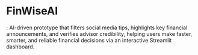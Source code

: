 # FinWiseAI
: AI-driven prototype that filters social media tips, highlights key financial announcements, and verifies advisor credibility, helping users make faster, smarter, and reliable financial decisions via an interactive Streamlit dashboard.
